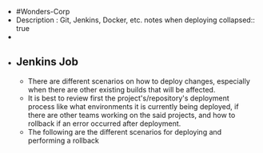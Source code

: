 - #Wonders-Corp
- Description : Git, Jenkins, Docker, etc. notes when deploying
  collapsed:: true
-
- ## Jenkins Job
	- There are different scenarios on how to deploy changes, especially when there are other existing builds that will be affected.
	- It is best to review first the project's/repository's deployment process like what environments it is currently being deployed, if there are other teams working on the said projects, and how to rollback if an error occurred after deployment.
	- The following are the different scenarios for deploying and performing a rollback